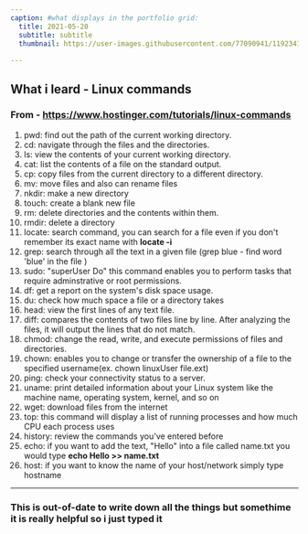 ```yaml
---
caption: #what displays in the portfolio grid:
  title: 2021-05-20
  subtitle: subtitle
  thumbnail: https://user-images.githubusercontent.com/77090941/119234172-69717180-bb67-11eb-8acc-f687aa97de80.jpg
  
---
```

## What i leard - Linux commands
### From -  https://www.hostinger.com/tutorials/linux-commands
1. pwd: find out the path of the current working directory. 
2. cd: navigate through the files and the directories.
3. ls: view the contents of your current working directory.
4. cat: list the contents of a file on the standard output.
5. cp: copy files from the current directory to a different directory.
6. mv: move files and also can rename files
7. nkdir: make a new directory 
8. touch: create a blank new file
9. rm: delete directories and the contents within them.
10. rmdir: delete a directory
11. locate: search command, you can search for a file even if you don't remember its exact name with **locate -i <file name>**
12. grep: search through all the text in a given file (grep blue <filename> - find word 'blue' in the file )
13. sudo: "superUser Do" this command enables you to perform tasks that require adminstrative or root permissions. 
14. df: get a report on the system's disk space usage.
15. du: check how much space a file or a directory takes
16. head: view the first lines of any text file. 
17. diff: compares the contents of two files line by line. After analyzing the files, it will output the lines that do not match.
18. chmod: change the read, write, and execute permissions of files and directories.
19. chown: enables you to change or transfer the ownership of a file to the specified username(ex. chown linuxUser file.ext)
20. ping: check your connectivity status to a server.
21. uname: print detailed information about your Linux system like the machine name, operating system, kernel, and so on 
22. wget: download files from the internet  
23. top: this command will display a list of running processes and how much CPU each process uses
24. history: review the commands you've entered before
25. echo: if you want to add the text, "Hello" into a file called name.txt you would type **echo Hello >> name.txt**
26. host: if you want to know the name of your host/network simply type hostname
  
---
### This is out-of-date to write down all the things but somethime it is really helpful so i just typed it  
